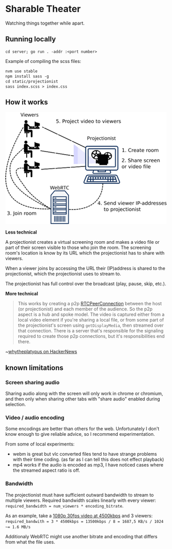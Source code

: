 # Sharable Theater

Watching things together while apart.



## Running locally

```
cd server; go run . -addr :<port number>
```

Example of compiling the scss files:

```
nvm use stable
npm install sass -g
cd static/projectionist
sass index.scss > index.css
```

## How it works

![Diagram](./drawing.svg)

**Less technical**

A projectionist creates a virtual screening room and makes a video file or part of their screen visible to those who join the room. The screening room's location is know by its URL which the projectionist has to share with viewers.

When a viewer joins by accessing the URL their (IP)address is shared to the projectionist, which the projectionist uses to stream to.

The projectionist has full control over the broadcast (play, pause, skip, etc.).

**More technical**

> This works by creating a p2p [RTCPeerConnection](https://developer.mozilla.org/en-US/docs/Web/API/RTCPeerConnection) between the host (or projectionist) and each member of the audience.
So the p2p aspect is a hub and spoke model. 
The video is captured either from a local video element if you're sharing a local file, or from some part of the projectionist's screen using `getDisplayMedia`, then streamed over that connection. 
There is a server that's responsible for the signaling required to create those p2p connections, but it's responsibilities end there.

~[whytheplatypus on HackerNews](https://news.ycombinator.com/item?id=23661310)


## known limitations

### Screen sharing audio

Sharing audio along with the screen will only work in chrome or chromium,
and then only when sharing other tabs with "share audio" enabled during selection.

### Video / audio encoding

Some encodings are better than others for the web.
Unfortunately I don't know enough to give reliable advice, so I recommend experimentation.

From some of local experiments:
- webm is great but vlc converted files tend to have strange problems with their time coding. (as far as I can tell this does not effect playback)
- mp4 works if the audio is encoded as mp3, I have noticed cases where the streamed aspect ratio is off.

### Bandwidth

The projectionist must have sufficient outward bandwidth to stream to multiple viewers.
Required bandwidth scales linearly with every viewer: `required_bandwidth = num_viewers * encoding_bitrate`.

As an example, take a [1080p 30fps video at 4500kbps](https://stream.twitch.tv/encoding/) and 3 viewers:
 `required_bandwith = 3 * 4500kbps = 13500kbps / 8 = 1687,5 KB/s / 1024 ~= 1.6 MB/s`

Additionaly WebRTC might use another bitrate and encoding that differs from what the file uses.
